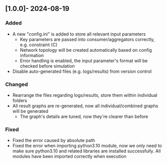 ## [1.0.0]- 2024-08-19
### Added
- A new "config.ini" is added to store all relevant input parameters
  - Key parameters are passed into consumer/aggregators correctly, e.g. constraint (C)
  - Network topology will be created automatically based on config information
  - Error handling is enabled, the input parameter's format will be checked before simulation
- Disable auto-generated files (e.g. logs/results) from version control
### Changed
- Rearrange the files regarding logs/results, store them within individual folders
- All result graphs are re-generated, now all individual/combined graphs will be generated
  - The graph's details are tuned, now they're clearer than before
### Fixed
- Fixed the error caused by absolute path
- Fixed the error when importing python3.10 module, now we only need to make sure python3.10
and related libraries are installed successfully. All modules have been imported correctly when execution